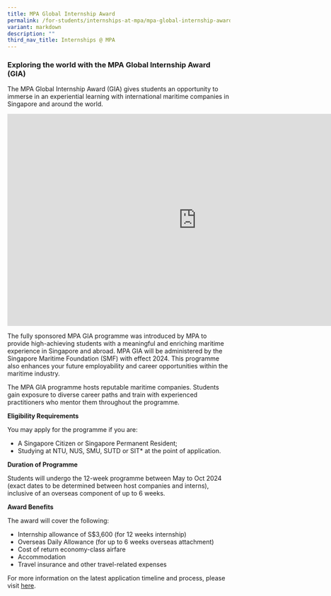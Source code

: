 ```yaml
---
title: MPA Global Internship Award
permalink: /for-students/internships-at-mpa/mpa-global-internship-award/
variant: markdown
description: ""
third_nav_title: Internships @ MPA
---
```

### Exploring the world with the MPA Global Internship Award (GIA)

The MPA Global Internship Award (GIA) gives students an opportunity to immerse in an experiential learning with international maritime companies in Singapore and around the world.

<iframe allowfullscreen="" allow="accelerometer; autoplay; clipboard-write; encrypted-media; gyroscope; picture-in-picture; web-share" frameborder="0" title="YouTube video player" src="https://www.youtube.com/embed/RVzeNxuXHHU?si=XfosNM27KLNncI_w" height="480" width="854"></iframe>

The fully sponsored MPA GIA programme was introduced by MPA to provide high-achieving students with a meaningful and enriching maritime experience in Singapore and abroad. MPA GIA will be administered by the Singapore Maritime Foundation (SMF) with effect 2024. This programme also enhances your future employability and career opportunities within the maritime industry.

The MPA GIA programme hosts reputable maritime companies. Students gain exposure to diverse career paths and train with experienced practitioners who mentor them throughout the programme.

**Eligibility Requirements**

You may apply for the programme if you are:

*   A Singapore Citizen or Singapore Permanent Resident;
*   Studying at NTU, NUS, SMU, SUTD or SIT* at the point of application.


**Duration of Programme**

Students will undergo the 12-week programme between May to Oct 2024 (exact dates to be determined between host companies and interns), inclusive of an overseas component of up to 6 weeks.

**Award Benefits**

The award will cover the following:

*   Internship allowance of S$3,600 (for 12 weeks internship)
*   Overseas Daily Allowance (for up to 6 weeks overseas attachment)&nbsp;
*   Cost of return economy-class airfare
*   Accommodation
*   Travel insurance and other travel-related expenses


For more information on the latest application timeline and process, please visit [here](https://safe.menlosecurity.com/https://www.mpa.gov.sg/events-careers/education-and-scholarships/maritime-attachments/mpa-global-internship-award).
